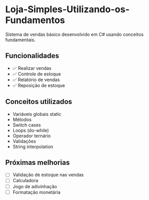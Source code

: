 # Loja-Simples-Utilizando-os-Fundamentos

Sistema de vendas básico desenvolvido em C# usando conceitos fundamentais.

## Funcionalidades
- ✅ Realizar vendas
- ✅ Controle de estoque
- ✅ Relatório de vendas
- ✅ Reposição de estoque

## Conceitos utilizados
- Variáveis globais static
- Métodos
- Switch cases
- Loops (do-while)
- Operador ternário
- Validações
- String interpolation

## Próximas melhorias
- [ ] Validação de estoque nas vendas
- [ ] Calculadora
- [ ] Jogo de adivinhação
- [ ] Formatação monetária
